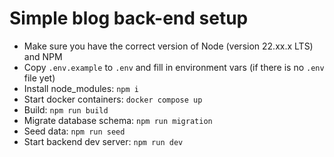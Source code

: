 # Simple blog back-end setup

- Make sure you have the correct version of Node (version 22.xx.x LTS) and NPM
- Copy `.env.example` to `.env` and fill in environment vars (if there is no `.env` file yet)
- Install node_modules: `npm i`
- Start docker containers: `docker compose up`
- Build: `npm run build`
- Migrate database schema: `npm run migration`
- Seed data: `npm run seed`
- Start backend dev server: `npm run dev`
